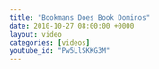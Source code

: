 ```yaml
---
title: "Bookmans Does Book Dominos"
date: 2010-10-27 08:00:00 +0000
layout: video
categories: [videos]
youtube_id: "Pw5LlSKKG3M"
---
```

